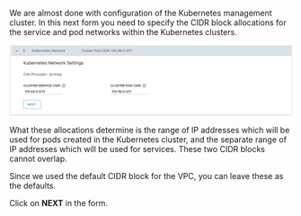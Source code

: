 We are almost done with configuration of the Kubernetes management cluster. In this next form you need to specify the CIDR block allocations for the service and pod networks within the Kubernetes clusters.

![](kubernetes-network-form.png)

What these allocations determine is the range of IP addresses which will be used for pods created in the Kubernetes cluster, and the separate range of IP addresses which will be used for services. These two CIDR blocks cannot overlap.

Since we used the default CIDR block for the VPC, you can leave these as the defaults.

Click on **NEXT** in the form.

